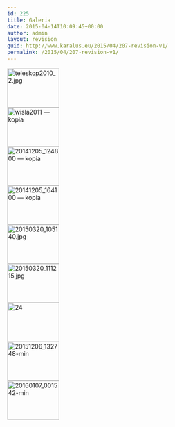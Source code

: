 ```yaml
---
id: 225
title: Galeria
date: 2015-04-14T10:09:45+00:00
author: admin
layout: revision
guid: http://www.karalus.eu/2015/04/207-revision-v1/
permalink: /2015/04/207-revision-v1/
---
```

<!-- index.php -->

<div
	class="ngg-galleryoverview ngg-ajax-pagination-none"
	id="ngg-gallery-224-1">
  <!-- Thumbnails -->
  
  <div id="ngg-image-0" class="ngg-gallery-thumbnail-box" >
    <div class="ngg-gallery-thumbnail">
      <a href="/blog/wp-content/gallery/all/teleskop2010_2.jpg"
               title=""
               data-src="/blog/wp-content/gallery/all/teleskop2010_2.jpg"
               data-thumbnail="/blog/wp-content/gallery/all/thumbs/thumbs_teleskop2010_2.jpg"
               data-image-id="6"
               data-title="teleskop2010_2.jpg"
               data-description=""
               data-image-slug="teleskop2010_2-jpg"
               class="ngg-fancybox" rel="224"> <img
                    title="teleskop2010_2.jpg"
                    alt="teleskop2010_2.jpg"
                    src="/blog/wp-content/gallery/all/thumbs/thumbs_teleskop2010_2.jpg"
                    width="120"
                    height="90"
                    style="max-width:100%;"
 /> </a>
    </div>
  </div>
  
  <div id="ngg-image-1" class="ngg-gallery-thumbnail-box" >
    <div class="ngg-gallery-thumbnail">
      <a href="/blog/wp-content/gallery/all/wisla2011-%E2%80%94-kopia.jpg"
               title=""
               data-src="/blog/wp-content/gallery/all/wisla2011-%E2%80%94-kopia.jpg"
               data-thumbnail="/blog/wp-content/gallery/all/thumbs/thumbs_wisla2011-%E2%80%94-kopia.jpg"
               data-image-id="17"
               data-title="wisla2011 — kopia"
               data-description=""
               data-image-slug="wisla2011-%e2%80%94-kopia-1"
               class="ngg-fancybox" rel="224"> <img
                    title="wisla2011 — kopia"
                    alt="wisla2011 — kopia"
                    src="/blog/wp-content/gallery/all/thumbs/thumbs_wisla2011-%E2%80%94-kopia.jpg"
                    width="120"
                    height="90"
                    style="max-width:100%;"
 /> </a>
    </div>
  </div>
  
  <div id="ngg-image-2" class="ngg-gallery-thumbnail-box" >
    <div class="ngg-gallery-thumbnail">
      <a href="/blog/wp-content/gallery/all/20141205_124800-%E2%80%94-kopia.jpg"
               title=""
               data-src="/blog/wp-content/gallery/all/20141205_124800-%E2%80%94-kopia.jpg"
               data-thumbnail="/blog/wp-content/gallery/all/thumbs/thumbs_20141205_124800-%E2%80%94-kopia.jpg"
               data-image-id="15"
               data-title="20141205_124800 — kopia"
               data-description=""
               data-image-slug="20141205_124800-%e2%80%94-kopia-1"
               class="ngg-fancybox" rel="224"> <img
                    title="20141205_124800 — kopia"
                    alt="20141205_124800 — kopia"
                    src="/blog/wp-content/gallery/all/thumbs/thumbs_20141205_124800-%E2%80%94-kopia.jpg"
                    width="120"
                    height="90"
                    style="max-width:100%;"
 /> </a>
    </div>
  </div>
  
  <div id="ngg-image-3" class="ngg-gallery-thumbnail-box" >
    <div class="ngg-gallery-thumbnail">
      <a href="/blog/wp-content/gallery/all/20141205_164100-%E2%80%94-kopia.jpg"
               title=""
               data-src="/blog/wp-content/gallery/all/20141205_164100-%E2%80%94-kopia.jpg"
               data-thumbnail="/blog/wp-content/gallery/all/thumbs/thumbs_20141205_164100-%E2%80%94-kopia.jpg"
               data-image-id="16"
               data-title="20141205_164100 — kopia"
               data-description=""
               data-image-slug="20141205_164100-%e2%80%94-kopia-1"
               class="ngg-fancybox" rel="224"> <img
                    title="20141205_164100 — kopia"
                    alt="20141205_164100 — kopia"
                    src="/blog/wp-content/gallery/all/thumbs/thumbs_20141205_164100-%E2%80%94-kopia.jpg"
                    width="120"
                    height="90"
                    style="max-width:100%;"
 /> </a>
    </div>
  </div>
  
  <div id="ngg-image-4" class="ngg-gallery-thumbnail-box" >
    <div class="ngg-gallery-thumbnail">
      <a href="/blog/wp-content/gallery/all/20150320_105140.jpg"
               title=""
               data-src="/blog/wp-content/gallery/all/20150320_105140.jpg"
               data-thumbnail="/blog/wp-content/gallery/all/thumbs/thumbs_20150320_105140.jpg"
               data-image-id="10"
               data-title="20150320_105140.jpg"
               data-description=""
               data-image-slug="20150320_105140-jpg"
               class="ngg-fancybox" rel="224"> <img
                    title="20150320_105140.jpg"
                    alt="20150320_105140.jpg"
                    src="/blog/wp-content/gallery/all/thumbs/thumbs_20150320_105140.jpg"
                    width="120"
                    height="90"
                    style="max-width:100%;"
 /> </a>
    </div>
  </div>
  
  <div id="ngg-image-5" class="ngg-gallery-thumbnail-box" >
    <div class="ngg-gallery-thumbnail">
      <a href="/blog/wp-content/gallery/all/20150320_111215.jpg"
               title=""
               data-src="/blog/wp-content/gallery/all/20150320_111215.jpg"
               data-thumbnail="/blog/wp-content/gallery/all/thumbs/thumbs_20150320_111215.jpg"
               data-image-id="12"
               data-title="20150320_111215.jpg"
               data-description=""
               data-image-slug="20150320_111215-jpg"
               class="ngg-fancybox" rel="224"> <img
                    title="20150320_111215.jpg"
                    alt="20150320_111215.jpg"
                    src="/blog/wp-content/gallery/all/thumbs/thumbs_20150320_111215.jpg"
                    width="120"
                    height="90"
                    style="max-width:100%;"
 /> </a>
    </div>
  </div>
  
  <div id="ngg-image-6" class="ngg-gallery-thumbnail-box" >
    <div class="ngg-gallery-thumbnail">
      <a href="/blog/wp-content/gallery/all/24.jpg"
               title=""
               data-src="/blog/wp-content/gallery/all/24.jpg"
               data-thumbnail="/blog/wp-content/gallery/all/thumbs/thumbs_24.jpg"
               data-image-id="14"
               data-title="24"
               data-description=""
               data-image-slug="24"
               class="ngg-fancybox" rel="224"> <img
                    title="24"
                    alt="24"
                    src="/blog/wp-content/gallery/all/thumbs/thumbs_24.jpg"
                    width="120"
                    height="90"
                    style="max-width:100%;"
 /> </a>
    </div>
  </div>
  
  <div id="ngg-image-7" class="ngg-gallery-thumbnail-box" >
    <div class="ngg-gallery-thumbnail">
      <a href="/blog/wp-content/gallery/all/20151206_132748-min.jpg"
               title=""
               data-src="/blog/wp-content/gallery/all/20151206_132748-min.jpg"
               data-thumbnail="/blog/wp-content/gallery/all/thumbs/thumbs_20151206_132748-min.jpg"
               data-image-id="21"
               data-title="20151206_132748-min"
               data-description=""
               data-image-slug="20151206_132748-min"
               class="ngg-fancybox" rel="224"> <img
                    title="20151206_132748-min"
                    alt="20151206_132748-min"
                    src="/blog/wp-content/gallery/all/thumbs/thumbs_20151206_132748-min.jpg"
                    width="120"
                    height="90"
                    style="max-width:100%;"
 /> </a>
    </div>
  </div>
  
  <div id="ngg-image-8" class="ngg-gallery-thumbnail-box" >
    <div class="ngg-gallery-thumbnail">
      <a href="/blog/wp-content/gallery/all/20160107_001542-min.jpg"
               title=""
               data-src="/blog/wp-content/gallery/all/20160107_001542-min.jpg"
               data-thumbnail="/blog/wp-content/gallery/all/thumbs/thumbs_20160107_001542-min.jpg"
               data-image-id="20"
               data-title="20160107_001542-min"
               data-description=""
               data-image-slug="20160107_001542-min"
               class="ngg-fancybox" rel="224"> <img
                    title="20160107_001542-min"
                    alt="20160107_001542-min"
                    src="/blog/wp-content/gallery/all/thumbs/thumbs_20160107_001542-min.jpg"
                    width="120"
                    height="90"
                    style="max-width:100%;"
 /> </a>
    </div>
  </div>
  
  <!-- Pagination -->
  
  <div class='ngg-clear'>
  </div>
</div>